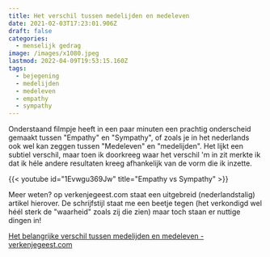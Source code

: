 ```yaml
---
title: Het verschil tussen medelijden en medeleven
date: 2021-02-03T17:23:01.906Z
draft: false
categories:
  - menselijk gedrag
image: /images/x1080.jpeg
lastmod: 2022-04-09T19:53:15.160Z
tags:
  - bejegening
  - medelijden
  - medeleven
  - empathy
  - sympathy
---
```

Onderstaand filmpje heeft in een paar minuten een prachtig onderscheid gemaakt tussen "Empathy" en "Sympathy", of zoals je in het nederlands ook wel kan zeggen tussen "Medeleven" en "medelijden". Het lijkt een subtiel verschil, maar toen ik doorkreeg waar het verschil 'm in zit merkte ik dat ik héle andere resultaten kreeg afhankelijk van de vorm die ik inzette. 

{{< youtube id="1Evwgu369Jw" title="Empathy vs Sympathy" >}}

Meer weten? op verkenjegeest.com staat een uitgebreid (nederlandstalig) artikel hierover. De schrijfstijl staat me een beetje tegen (het verkondigd wel héél sterk de "waarheid" zoals zij die zien) maar toch staan er nuttige dingen in!

[Het belangrijke verschil tussen medelijden en medeleven - verkenjegeest.com](https://verkenjegeest.com/het-belangrijke-verschil-tussen-medelijden-en-medeleven/)
